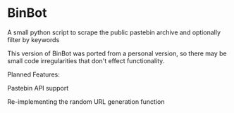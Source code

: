 # BinBot
A small python script to scrape the public pastebin archive and optionally filter by keywords

This version of BinBot was ported from a personal version, so there may be small code irregularities that don't effect functionality.

Planned Features:

Pastebin API support

Re-implementing the random URL generation function
